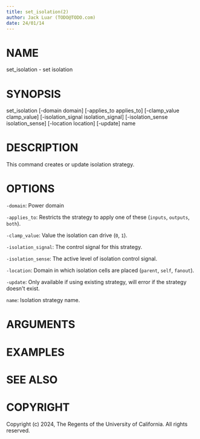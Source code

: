 ```yaml
---
title: set_isolation(2)
author: Jack Luar (TODO@TODO.com)
date: 24/01/14
---
```


# NAME

set_isolation - set isolation

# SYNOPSIS

set_isolation
    [-domain domain]
    [-applies_to applies_to]
    [-clamp_value clamp_value]
    [-isolation_signal isolation_signal]
    [-isolation_sense isolation_sense]
    [-location location]
    [-update]
    name


# DESCRIPTION

This command creates or update isolation strategy.

# OPTIONS

`-domain`:  Power domain

`-applies_to`:  Restricts the strategy to apply one of these (`inputs`, `outputs`, `both`).

`-clamp_value`:  Value the isolation can drive (`0`, `1`).

`-isolation_signal`:  The control signal for this strategy.

`-isolation_sense`:  The active level of isolation control signal.

`-location`:  Domain in which isolation cells are placed (`parent`, `self`, `fanout`).

`-update`:  Only available if using existing strategy, will error if the strategy doesn't exist.

`name`:  Isolation strategy name.

# ARGUMENTS

# EXAMPLES

# SEE ALSO

# COPYRIGHT

Copyright (c) 2024, The Regents of the University of California. All rights reserved.
